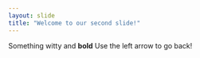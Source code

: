 ```yaml
---
layout: slide
title: "Welcome to our second slide!"
---
```

Something witty and **bold**
Use the left arrow to go back!
